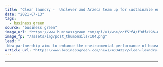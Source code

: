 ```yaml
---
title: "Clean laundry -  Unilever and Arzeda team up for sustainable enzymes push"
date: "2021-07-13"
tags: 
  - business green
source: "business green"
image_url: "https://www.businessgreen.com/api/v1/wps/ccf52f4/f3dfe29b-8db2-4843-aa88-886850dc5a80/1/Arzeda-designer-enzyme-1-185x114.png"
image_fp: "/assets/img/post_thumbnails/104.png"
lead: "
 New partnership aims to enhance the environmental performance of household brands such as Persil, Comfort, and Surf ..."
article_url: "https://www.businessgreen.com/news/4034327/clean-laundry-unilever-arzeda-team-sustainable-enzymes-push"
---
```


---
